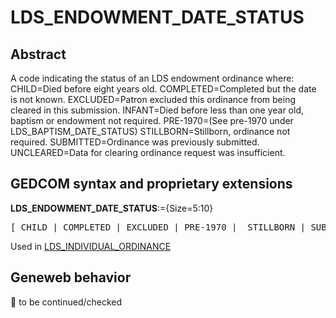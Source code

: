 ﻿<!-- licence GPL V2, cf https://github.com/TitiFix/geneweb -->
# LDS_ENDOWMENT_DATE_STATUS
## Abstract
A code indicating the status of an LDS endowment ordinance where:
CHILD=Died before eight years old.
COMPLETED=Completed but the date is not known.
EXCLUDED=Patron excluded this ordinance from being cleared in this submission.
INFANT=Died before less than one year old, baptism or endowment not required.
PRE-1970=(See pre-1970 under LDS_BAPTISM_DATE_STATUS)
STILLBORN=Stillborn, ordinance not required.
SUBMITTED=Ordinance was previously submitted.
UNCLEARED=Data for clearing ordinance request was insufficient.


## GEDCOM syntax and proprietary extensions

**LDS_ENDOWMENT_DATE_STATUS**:={Size=5:10}
<pre>
[ CHILD | COMPLETED | EXCLUDED | PRE-1970 |  STILLBORN | SUBMITTED | UNCLEARED ]
</pre>
Used in <a href=Ged.LDS_INDIVIDUAL_ORDINANCE.md>LDS_INDIVIDUAL_ORDINANCE</a><br />


## Geneweb behavior



🚧 to be continued/checked

